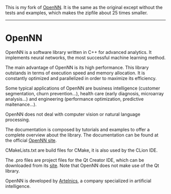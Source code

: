This is my fork of [OpenNN](http://opennn.net). 
It is the same as the original except without the tests and examples, which makes the zipfile about 25 times smaller.

---

# OpenNN
OpenNN is a software library written in C++ for advanced analytics. It implements neural networks, the most successful machine learning method. 

The main advantage of OpenNN is its high performance. This library outstands in terms of execution speed and memory allocation. It is constantly optimized and parallelized in order to maximize its efficiency.

Some typical applications of OpenNN are business intelligence (customer segmentation, churn prevention...), health care (early diagnosis, microarray analysis...) and engineering (performance optimization, predictive maitenance...).

OpenNN does not deal with computer vision or natural language processing.

The documentation is composed by tutorials and examples to offer a complete overview about the library. The documentation can be found at the official <a href="http://opennn.net" target="_blank">OpenNN site</a>.

CMakeLists.txt are build files for CMake, it is also used by the CLion IDE.

The .pro files are project files for the Qt Creator IDE, which can be downloaded from its <a href="http://www.qt.io" target="_blank">site</a>. Note that OpenNN does not make use of the Qt library. 

OpenNN is developed by <a href="http://artelnics.com" target="_blank">Artelnics</a>, a company specialized in artificial intelligence.

